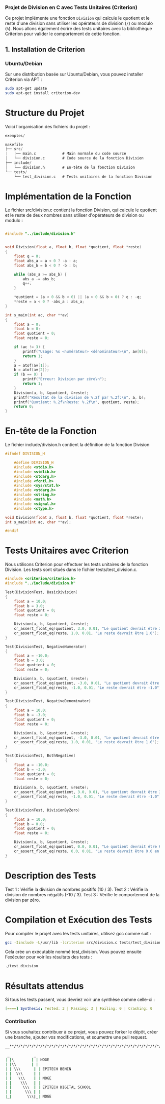 ### Projet de Division en C avec Tests Unitaires (Criterion)

Ce projet implémente une fonction `Division` qui calcule le quotient et le reste d'une division sans utiliser les opérateurs de division (`/`) ou modulo (`%`). Nous allons également écrire des tests unitaires avec la bibliothèque Criterion pour valider le comportement de cette fonction.

## 1. Installation de Criterion

### Ubuntu/Debian

Sur une distribution basée sur Ubuntu/Debian, vous pouvez installer Criterion via APT :

```bash
sudo apt-get update
sudo apt-get install criterion-dev
```
# Structure du Projet
Voici l'organisation des fichiers du projet :

```c
exemples/

makefile
├── src/
|   |── main.c            # Main normale du code source
│   └── division.c        # Code source de la fonction Division
├── include/
│   └── division.h        # En-tête de la fonction Division
└── tests/
    └── test_division.c   # Tests unitaires de la fonction Division
```

# Implémentation de la Fonction
Le fichier src/division.c contient la fonction Division, qui calcule le quotient et le reste de deux nombres sans utiliser d'opérateurs de division ou modulo :
```c

#include "../include/division.h"


void Division(float a, float b, float *quotient, float *reste)
{
    float q = 0;
    float abs_a = a < 0 ? -a : a;
    float abs_b = b < 0 ? -b : b;

    while (abs_a >= abs_b) {
        abs_a -= abs_b;
        q++;
    }

    *quotient = (a < 0 && b < 0) || (a > 0 && b > 0) ? q : -q;
    *reste = a < 0 ? -abs_a : abs_a;
}

int s_main(int ac, char **av)
{
    float a = 0;
    float b = 0;
    float quotient = 0;
    float reste = 0;

    if (ac != 3) {
        printf("Usage: %s <numérateur> <dénominateur>\n", av[0]);
        return 1;
    }
    a = atof(av[1]);
    b = atof(av[2]);
    if (b == 0) {
        printf("Erreur: Division par zéro\n");
        return 1;
    }
    Division(a, b, &quotient, &reste);
    printf("Résultat de la division de %.2f par %.2f:\n", a, b);
    printf("Quotient: %.2f\nReste: %.2f\n", quotient, reste);
    return 0;
}


```

# En-tête de la Fonction
Le fichier include/division.h contient la définition de la fonction Division
```c
#ifndef DIVISION_H

    #define DIVISION_H
    #include <stdio.h>
    #include <stdlib.h>
    #include <stdarg.h>
    #include <fcntl.h>
    #include <sys/stat.h>
    #include <stdarg.h>
    #include <string.h>
    #include <math.h>
    #include <signal.h>
    #include <ctype.h>

void Division(float a, float b, float *quotient, float *reste);
int s_main(int ac, char **av);

#endif

```

# Tests Unitaires avec Criterion
Nous utilisons Criterion pour effectuer les tests unitaires de la fonction Division. Les tests sont situés dans le fichier tests/test_division.c.

```c
#include <criterion/criterion.h>
#include "../include/division.h"

Test(DivisionTest, BasicDivision)
{
    float a = 10.0;
    float b = 3.0;
    float quotient = 0;
    float reste = 0;

    Division(a, b, &quotient, &reste);
    cr_assert_float_eq(quotient, 3.0, 0.01, "Le quotient devrait être 3.0");
    cr_assert_float_eq(reste, 1.0, 0.01, "Le reste devrait être 1.0");
}

Test(DivisionTest, NegativeNumerator)
{
    float a = -10.0;
    float b = 3.0;
    float quotient = 0;
    float reste = 0;

    Division(a, b, &quotient, &reste);
    cr_assert_float_eq(quotient, -3.0, 0.01, "Le quotient devrait être -3.0");
    cr_assert_float_eq(reste, -1.0, 0.01, "Le reste devrait être -1.0");
}

Test(DivisionTest, NegativeDenominator)
{
    float a = 10.0;
    float b = -3.0;
    float quotient = 0;
    float reste = 0;

    Division(a, b, &quotient, &reste);
    cr_assert_float_eq(quotient, -3.0, 0.01, "Le quotient devrait être -3.0");
    cr_assert_float_eq(reste, 1.0, 0.01, "Le reste devrait être 1.0");
}

Test(DivisionTest, BothNegative)
{
    float a = -10.0;
    float b = -3.0;
    float quotient = 0;
    float reste = 0;

    Division(a, b, &quotient, &reste);
    cr_assert_float_eq(quotient, 3.0, 0.01, "Le quotient devrait être 3.0");
    cr_assert_float_eq(reste, -1.0, 0.01, "Le reste devrait être -1.0");
}

Test(DivisionTest, DivisionByZero)
{
    float a = 10.0;
    float b = 0.0;
    float quotient = 0;
    float reste = 0;

    Division(a, b, &quotient, &reste);
    cr_assert_float_eq(quotient, 0.0, 0.01, "Le quotient devrait être 0.0 en cas de division par zéro");
    cr_assert_float_eq(reste, 0.0, 0.01, "Le reste devrait être 0.0 en cas de division par zéro");
}


```
# Description des Tests
Test 1 : Vérifie la division de nombres positifs (10 / 3).
Test 2 : Vérifie la division de nombres négatifs (-10 / 3).
Test 3 : Vérifie le comportement de la division par zéro.

# Compilation et Exécution des Tests
Pour compiler le projet avec les tests unitaires, utilisez gcc comme suit :

```bash
gcc -Iinclude -L/usr/lib -lcriterion src/division.c tests/test_division.c -o test_division
```

Cela crée un exécutable nommé test_division. Vous pouvez ensuite l'exécuter pour voir les résultats des tests :

```bash
./test_division
```
# Résultats attendus
Si tous les tests passent, vous devriez voir une synthèse comme celle-ci :

```yaml
[====] Synthesis: Tested: 3 | Passing: 3 | Failing: 0 | Crashing: 0
```

### Contribution
Si vous souhaitez contribuer à ce projet, vous pouvez forker le dépôt, créer une branche, ajouter vos modifications, et soumettre une pull request.

```bash
__**/*/*/*/*/*/*/*/*/*/*/*/*/*/*/*/*/*/*/*/*/*/*/*/*/*/*/*/*/*/*/*/*/*/*/*/*/*/*/*/*/*/*/*/*/*/*/CODING BY NOGE************__ 

 _           _
| |\        | | NOGE
| |\\       | |
| | \\\      | | EPITECH BENIN
| |  \\\     | |
| |   \\\    | | NOGE
| |    \\\   | |
| |     \\\  | | EPITECH DIGITAL SCHOOL
| |      \\\ | |
|_|       \\\|_| NOGE

```



